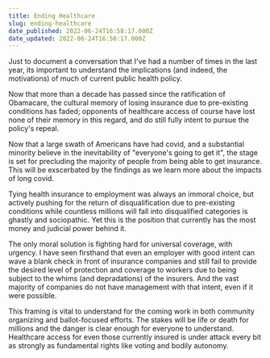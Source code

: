 ```yaml
---
title: Ending Healthcare
slug: ending-healthcare
date_published: 2022-06-24T16:58:17.000Z
date_updated: 2022-06-24T16:58:17.000Z
---
```


Just to document a conversation that I've had a number of times in the last year, its important to understand the implications (and indeed, the motivations) of much of current public health policy.

Now that more than a decade has passed since the ratification of Obamacare, the cultural memory of losing insurance due to pre-existing conditions has faded; opponents of healthcare access of course have lost none of their memory in this regard, and do still fully intent to pursue the policy's repeal.

Now that a large swath of Americans have had covid, and a substantial minority believe in the inevitability of "everyone's going to get it", the stage is set for precluding the majority of people from being able to get insurance. This will be exscerbated by the findings as we learn more about the impacts of long covid.

Tying health insurance to employment was always an immoral choice, but actively pushing for the return of disqualification due to pre-existing conditions while countless millions will fall into disqualified categories is ghastly and sociopathic. Yet this is the position that currently has the most money and judicial power behind it.

The only moral solution is fighting hard for universal coverage, with urgency. I have seen firsthand that even an employer with good intent can wave a blank check in front of insurance companies and still fail to provide the desired level of protection and coverage to workers due to being subject to the whims (and depradations) of the insurers. And the vast majority of companies do not have management with that intent, even if it were possible.

This framing is vital to understand for the coming work in both community organizing and ballot-focused efforts. The stakes will be life or death for millions and the danger is clear enough for everyone to understand. Healthcare access for even those currently insured is under attack every bit as strongly as fundamental rights like voting and bodily autonomy.

